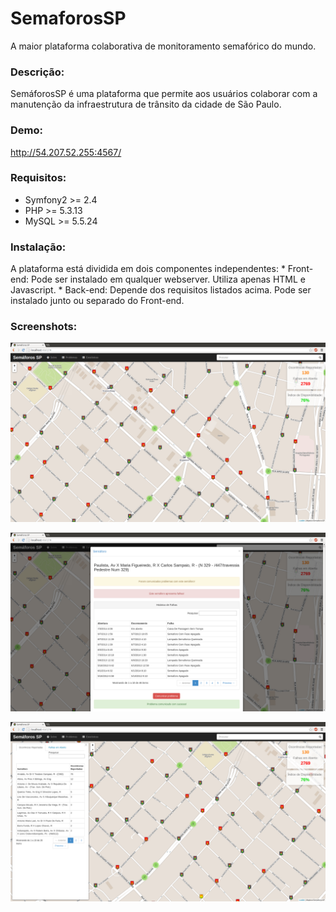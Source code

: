 SemaforosSP
===========

A maior plataforma colaborativa de monitoramento semafórico do mundo.

### Descrição:
SemáforosSP é uma plataforma que permite aos usuários colaborar com a manutenção da infraestrutura 
de trânsito da cidade de São Paulo.


### Demo:
http://54.207.52.255:4567/


### Requisitos:
* Symfony2 >= 2.4
* PHP >= 5.3.13
* MySQL >= 5.5.24


### Instalação:
A plataforma está dividida em dois componentes independentes:
	* Front-end: Pode ser instalado em qualquer webserver. Utiliza apenas HTML e Javascript.
	* Back-end: Depende dos requisitos listados acima. Pode ser instalado junto ou separado do Front-end.


### Screenshots:

![Visão geral](/screenshots/1.png)

![Informações do semáforo](/screenshots/2.png)

![Listagem de falhas](/screenshots/4.png)


